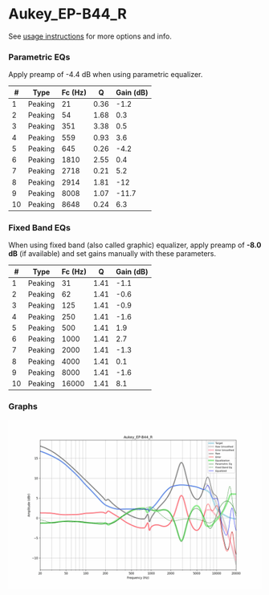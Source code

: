 # Aukey_EP-B44_R
See [usage instructions](https://github.com/jaakkopasanen/AutoEq#usage) for more options and info.

### Parametric EQs
Apply preamp of -4.4 dB when using parametric equalizer.

|   # | Type    |   Fc (Hz) |    Q |   Gain (dB) |
|-----|---------|-----------|------|-------------|
|   1 | Peaking |        21 | 0.36 |        -1.2 |
|   2 | Peaking |        54 | 1.68 |         0.3 |
|   3 | Peaking |       351 | 3.38 |         0.5 |
|   4 | Peaking |       559 | 0.93 |         3.6 |
|   5 | Peaking |       645 | 0.26 |        -4.2 |
|   6 | Peaking |      1810 | 2.55 |         0.4 |
|   7 | Peaking |      2718 | 0.21 |         5.2 |
|   8 | Peaking |      2914 | 1.81 |       -12   |
|   9 | Peaking |      8008 | 1.07 |       -11.7 |
|  10 | Peaking |      8648 | 0.24 |         6.3 |

### Fixed Band EQs
When using fixed band (also called graphic) equalizer, apply preamp of **-8.0 dB** (if available) and set gains manually with these parameters.

|   # | Type    |   Fc (Hz) |    Q |   Gain (dB) |
|-----|---------|-----------|------|-------------|
|   1 | Peaking |        31 | 1.41 |        -1.1 |
|   2 | Peaking |        62 | 1.41 |        -0.6 |
|   3 | Peaking |       125 | 1.41 |        -0.9 |
|   4 | Peaking |       250 | 1.41 |        -1.6 |
|   5 | Peaking |       500 | 1.41 |         1.9 |
|   6 | Peaking |      1000 | 1.41 |         2.7 |
|   7 | Peaking |      2000 | 1.41 |        -1.3 |
|   8 | Peaking |      4000 | 1.41 |         0.1 |
|   9 | Peaking |      8000 | 1.41 |        -1.6 |
|  10 | Peaking |     16000 | 1.41 |         8.1 |

### Graphs
![](./Aukey_EP-B44_R.png)

